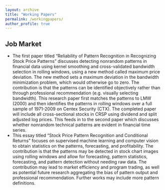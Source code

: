 ```yaml
---
layout: archive
title: "Working Papers"
permalink: /workingpapers/
author_profile: true
---
```

## Job Market

* The first paper titled “Reliability of Pattern Recognition in Recognizing Stock Price Patterns” discusses detecting nonrandom patterns in financial data using kernel smoothing and cross-validated bandwidth selection in rolling windows, using a new method called maximum price deviation. The new method sets a maximum deviation in the bandwidth minimization problem, which would otherwise go to zero. The contribution is that the patterns can be identified objectively rather than through professional recommendation (e.g. visually selecting bandwidth). This research paper first matches the patterns to LMW (2000) and then identifies the patterns in rolling windows over a full sample of 1971-2009 on Centex Security (CTX). The completed paper will include all cross-sectional stocks in CRSP using dividend and split adjusted log prices. This feeds in to the second paper which discusses whether nonrandom technical patterns are evident in financial time series. <br>
* This essay titled “Stock Price Pattern Recognition and Conditional Returns” focuses on supervised machine learning and computer vision to obtain statistics on the patterns, forecasting, and profitability. The contribution is that the patterns may be detected in stock chart images using rolling windows and allow for forecasting, pattern statistics, forecasting, and pattern detection without needing raw data. The contribution may lead to market efficiency and program trading, as well as potential future research aggregating the bias of pattern output and professional recommendation. Further works may include more pattern definitions.
<!-- <b>[Computer Vision and Classic Chart Patterns](jobmarket)</b><br>
<b>Matt Lutey</b> -->

<!-- ## Submitted -->

<!-- ## In revision
<b>[Survival Analysis of Ichimoku Cloud Indicator](wp1)</b><br>
<b>Matt Lutey</b>

<b>[Performance Evaluation of Stock Selection Strategies](wp2)</b><br>
 <b>Matt Lutey</b>

<b>[A Primer on Ichimoku Cloud Indicator](wp3)</b><br>
<b>Matt Lutey</b>

<b>[Forecasting Equity Premium with Ichimoku Cloud](wp4)</b><br>
<b>Matt Lutey</b>

<b>[Pay Gap: Do outside CEOs earn unfair compensation](wp5)</b><br>
<b>Matt Lutey</b> -->
